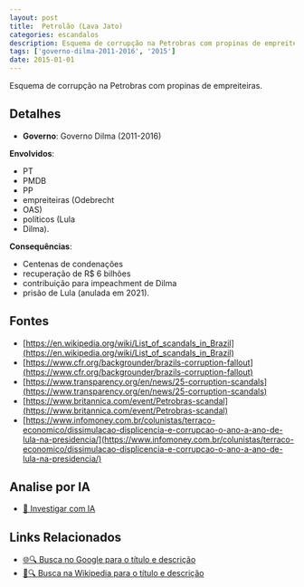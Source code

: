 ```yaml
---
layout: post
title:  Petrolão (Lava Jato)
categories: escandalos
description: Esquema de corrupção na Petrobras com propinas de empreiteiras.
tags: ['governo-dilma-2011-2016', '2015']
date: 2015-01-01
---
```


Esquema de corrupção na Petrobras com propinas de empreiteiras.

## Detalhes
- **Governo**: Governo Dilma (2011-2016)

**Envolvidos**:
- PT
- PMDB
- PP
- empreiteiras (Odebrecht
- OAS)
- políticos (Lula
- Dilma).


**Consequências**:
- Centenas de condenações
- recuperação de R$ 6 bilhões
- contribuição para impeachment de Dilma
- prisão de Lula (anulada em 2021).


## Fontes
- [https://en.wikipedia.org/wiki/List_of_scandals_in_Brazil](https://en.wikipedia.org/wiki/List_of_scandals_in_Brazil)
- [https://www.cfr.org/backgrounder/brazils-corruption-fallout](https://www.cfr.org/backgrounder/brazils-corruption-fallout)
- [https://www.transparency.org/en/news/25-corruption-scandals](https://www.transparency.org/en/news/25-corruption-scandals)
- [https://www.britannica.com/event/Petrobras-scandal](https://www.britannica.com/event/Petrobras-scandal)
- [https://www.infomoney.com.br/colunistas/terraco-economico/dissimulacao-displicencia-e-corrupcao-o-ano-a-ano-de-lula-na-presidencia/](https://www.infomoney.com.br/colunistas/terraco-economico/dissimulacao-displicencia-e-corrupcao-o-ano-a-ano-de-lula-na-presidencia/)


## Analise por IA
- [🤖 Investigar com IA](https://www.perplexity.ai/search?q=Petrol%C3%A3o%20%28Lava%20Jato%29%20Esquema%20de%20corrup%C3%A7%C3%A3o%20na%20Petrobras%20com%20propinas%20de%20empreiteiras.%20Governo%20Dilma%20%282011-2016%29)

## Links Relacionados
- [🌐🔍 Busca no Google para o título e descrição](https://www.google.com/search?q=Petrol%C3%A3o%20%28Lava%20Jato%29%20Esquema%20de%20corrup%C3%A7%C3%A3o%20na%20Petrobras%20com%20propinas%20de%20empreiteiras.%20Governo%20Dilma%20%282011-2016%29)
- [📖🔍 Busca na Wikipedia para o título e descrição](https://pt.wikipedia.org/w/index.php?search=Petrol%C3%A3o%20%28Lava%20Jato%29%20Esquema%20de%20corrup%C3%A7%C3%A3o%20na%20Petrobras%20com%20propinas%20de%20empreiteiras.%20Governo%20Dilma%20%282011-2016%29)

